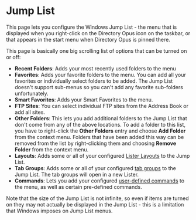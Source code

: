 # Jump List

This page lets you configure the Windows Jump List - the menu that is displayed when you right-click on the Directory Opus icon on the taskbar, or that appears in the start menu when Directory Opus is pinned there.

This page is basically one big scrolling list of options that can be turned on or off:

- **Recent Folders**: Adds your most recently used folders to the menu
- **Favorites**: Adds your favorite folders to the menu. You can add all your favorites or individually select folders to be added. The Jump List doesn't support sub-menus so you can't add any favorite sub-folders unfortunately.
- **Smart Favorites**: Adds your Smart Favorites to the menu.
- **FTP Sites**: You can select individual FTP sites from the Address Book or add all sites.
- **Other Folders**: This lets you add additional folders to the Jump List that don't come from any of the above locations. To add a folder to this list, you have to right-click the **Other Folders** entry and choose **Add Folder** from the context menu. Folders that have been added this way can be removed from the list by right-clicking them and choosing **Remove Folder** from the context menu.
- **Layouts**: Adds some or all of your configured [Lister Layouts](/Manual/basic_concepts/the_lister/layouts/RAEDME.md) to the Jump List.
- **Tab Groups**: Adds some or all of your configured [tab groups](/Manual/basic_concepts/the_lister/tabs/tab_groups.md) to the Jump List. The tab groups will open in a new Lister.
- **Commands**: Lets you add your configured [user-defined commands](/Manual/customize/creating_your_own_buttons/user-defined_commands.md) to the menu, as well as certain pre-defined commands.

Note that the size of the Jump List is not infinite, so even if items are turned on they may not actually be displayed in the Jump List - this is a limitation that Windows imposes on Jump List menus.
